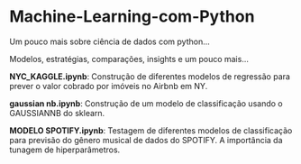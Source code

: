 # Machine-Learning-com-Python

Um pouco mais sobre ciência de dados com python...

Modelos, estratégias, comparações, insights e um pouco mais...


**NYC_KAGGLE.ipynb**: Construção de diferentes modelos de regressão para prever o valor cobrado por imóveis no Airbnb em NY.

**gaussian nb.ipynb**: Construção de um modelo de classificação usando o GAUSSIANNB do sklearn.

**MODELO SPOTIFY.ipynb**: Testagem de diferentes modelos de classificação para previsão do gênero musical de dados do SPOTIFY. A importância da tunagem de hiperparâmetros.

